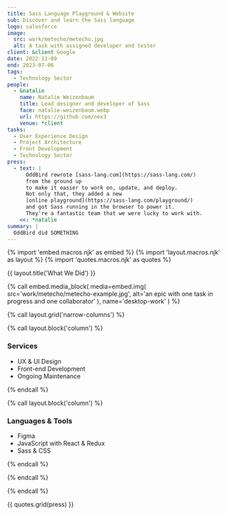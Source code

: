 ```yaml
---
title: Sass Language Playground & Website
sub: Discover and learn the Sass language
logo: salesforce
image:
  src: work/metecho/metecho.jpg
  alt: A task with assigned developer and tester
client: &client Google
date: 2022-11-09
end: 2023-07-06
tags:
  - Technology Sector
people:
  - &natalie
    name: Natalie Weizenbaum
    title: Lead designer and developer of Sass
    face: natalie-weizenbaum.webp
    url: https://github.com/nex3
    venue: *client
tasks:
  - User Experience Design
  - Project Architecture
  - Front Development
  - Technology Sector
press:
  - text: |
      OddBird rewrote [sass-lang.com](https://sass-lang.com/)
      from the ground up
      to make it easier to work on, update, and deploy.
      Not only that, they added a new
      [online playground](https://sass-lang.com/playground/)
      and got Sass running in the browser to power it.
      They're a fantastic team that we were lucky to work with.
    <<: *natalie
summary: |
  OddBird did SOMETHING
---
```


{% import 'embed.macros.njk' as embed %}
{% import 'layout.macros.njk' as layout %}
{% import 'quotes.macros.njk' as quotes %}

{{ layout.title('What We Did') }}

{% call embed.media_block(
  media=embed.img(
    src='work/metecho/metecho-example.jpg',
    alt='an epic with one task in progress
      and one collaborator'
  ),
  name='desktop-work'
) %}

{% call layout.grid('narrow-columns') %}

{% call layout.block('column') %}

### Services

- UX & UI Design
- Front-end Development
- Ongoing Maintenance

{% endcall %}

{% call layout.block('column') %}

### Languages & Tools

- Figma
- JavaScript with React & Redux
- Sass & CSS

{% endcall %}

{% endcall %}

{% endcall %}

{{ quotes.grid(press) }}
